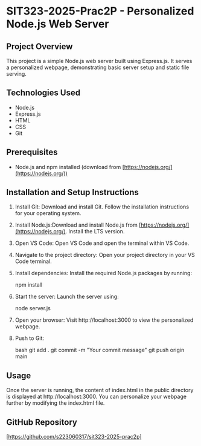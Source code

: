 # SIT323-2025-Prac2P - Personalized Node.js Web Server

## Project Overview
This project is a simple Node.js web server built using Express.js. It serves a personalized webpage, demonstrating basic server setup and static file serving.

## Technologies Used

* Node.js
* Express.js
* HTML
* CSS
* Git

## Prerequisites
* Node.js and npm installed (download from [https://nodejs.org/](https://nodejs.org/))

## Installation and Setup Instructions

1.  Install Git: Download and install Git. Follow the installation instructions for your operating system.
2.  Install Node.js:Download and install Node.js from [https://nodejs.org/](https://nodejs.org/). Install the LTS version.
3.  Open VS Code: Open VS Code and open the terminal within VS Code.
4.  Navigate to the project directory: Open your project directory in your VS Code terminal.
5.  Install dependencies: Install the required Node.js packages by running:

    npm install

6.  Start the server: Launch the server using:

    node server.js

7.  Open your browser: Visit http://localhost:3000 to view the personalized webpage.
8.  Push to Git:

    bash
    git add .
    git commit -m "Your commit message"
    git push origin main
    

## Usage

Once the server is running, the content of index.html in the public directory is displayed at http://localhost:3000. You can personalize your webpage further by modifying the index.html file.


## GitHub Repository

[https://github.com/s223060317/sit323-2025-prac2p]
